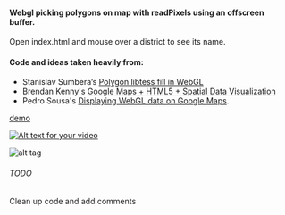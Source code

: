 #### Webgl picking polygons on map with readPixels using an offscreen buffer.
Open index.html and mouse over a district to see its name.
#### Code and ideas taken heavily from: 
- Stanislav Sumbera’s [Polygon libtess fill in 
WebGL](http://blog.sumbera.com/2014/07/28/webgl-polygons-fill-with-libtess-js)
- Brendan Kenny's [Google Maps + HTML5 + Spatial Data Visualization]('https://www.youtube.com/watch?v=aZJnI6hxr-c')
- Pedro Sousa's [Displaying WebGL data on Google Maps](http://build-failed.blogspot.com/2013/02/displaying-webgl-data-on-google-maps.html).


[demo](http://codepen.io/mikefab/pen/YwdrXx)

[![Alt text for your video](http://img.youtube.com/vi/w8rDkgqiBzc/0.jpg)](https://youtu.be/w8rDkgqiBzc)

![alt tag](http://s12.postimg.org/6j9juvy8t/webgl_picking_geo_polygons.png)

###### TODO
Clean up code and add comments
